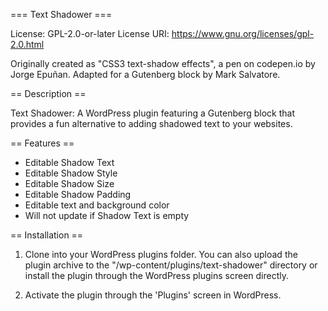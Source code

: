 === Text Shadower ===

License: GPL-2.0-or-later
License URI: https://www.gnu.org/licenses/gpl-2.0.html

Originally created as "CSS3 text-shadow effects", a pen on codepen.io by Jorge Epuñan.
Adapted for a Gutenberg block by Mark Salvatore.

== Description ==

Text Shadower: A WordPress plugin featuring a Gutenberg block that provides a fun alternative to adding shadowed text to your websites.

== Features ==

- Editable Shadow Text
- Editable Shadow Style
- Editable Shadow Size
- Editable Shadow Padding
- Editable text and background color
- Will not update if Shadow Text is empty

== Installation ==

1. Clone into your WordPress plugins folder. You can also upload the plugin archive to the "/wp-content/plugins/text-shadower" directory or install the plugin through the WordPress plugins screen directly.

2. Activate the plugin through the 'Plugins' screen in WordPress.
